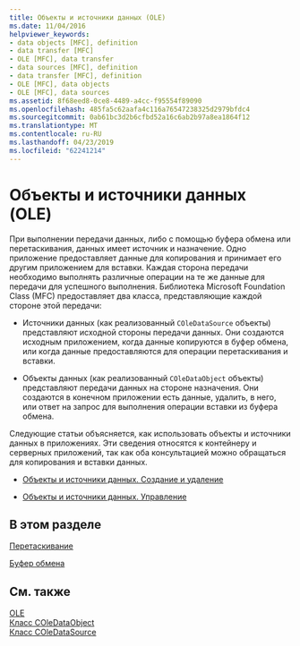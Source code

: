 ```yaml
---
title: Объекты и источники данных (OLE)
ms.date: 11/04/2016
helpviewer_keywords:
- data objects [MFC], definition
- data transfer [MFC]
- OLE [MFC], data transfer
- data sources [MFC], definition
- data transfer [MFC], definition
- OLE [MFC], data objects
- OLE [MFC], data sources
ms.assetid: 8f68eed8-0ce8-4489-a4cc-f95554f89090
ms.openlocfilehash: 485fa5c62aafa4c116a76547238325d2979bfdc4
ms.sourcegitcommit: 0ab61bc3d2b6cfbd52a16c6ab2b97a8ea1864f12
ms.translationtype: MT
ms.contentlocale: ru-RU
ms.lasthandoff: 04/23/2019
ms.locfileid: "62241214"
---
```

# <a name="data-objects-and-data-sources-ole"></a>Объекты и источники данных (OLE)

При выполнении передачи данных, либо с помощью буфера обмена или перетаскивания, данных имеет источник и назначение. Одно приложение предоставляет данные для копирования и принимает его другим приложением для вставки. Каждая сторона передачи необходимо выполнять различные операции на те же данные для передачи для успешного выполнения. Библиотека Microsoft Foundation Class (MFC) предоставляет два класса, представляющие каждой стороне этой передачи:

- Источники данных (как реализованный `COleDataSource` объекты) представляют исходной стороны передачи данных. Они создаются исходным приложением, когда данные копируются в буфер обмена, или когда данные предоставляются для операции перетаскивания и вставки.

- Объекты данных (как реализованный `COleDataObject` объекты) представляют передачи данных на стороне назначения. Они создаются в конечном приложении есть данные, удалить, в него, или ответ на запрос для выполнения операции вставки из буфера обмена.

Следующие статьи объясняется, как использовать объекты и источники данных в приложениях. Эти сведения относятся к контейнеру и серверных приложений, так как оба консультацией можно обращаться для копирования и вставки данных.

- [Объекты и источники данных. Создание и удаление](../mfc/data-objects-and-data-sources-creation-and-destruction.md)

- [Объекты и источники данных. Управление](../mfc/data-objects-and-data-sources-manipulation.md)

## <a name="in-this-section"></a>В этом разделе

[Перетаскивание](../mfc/drag-and-drop-ole.md)

[Буфер обмена](../mfc/clipboard.md)

## <a name="see-also"></a>См. также

[OLE](../mfc/ole-in-mfc.md)<br/>
[Класс COleDataObject](../mfc/reference/coledataobject-class.md)<br/>
[Класс COleDataSource](../mfc/reference/coledatasource-class.md)
